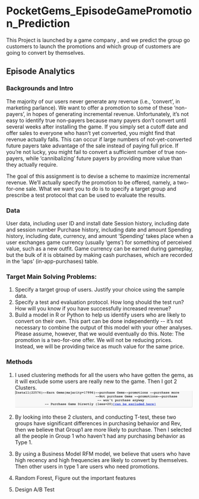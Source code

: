 # PocketGems_EpisodeGamePromotion_Prediction
This Project is launched by a game company , and we predict the group go customers to launch the promotions and which group of customers are going to convert by themselves.
## Episode Analytics

### Backgrounds and Intro

The majority of our users never generate any revenue (i.e., ‘convert’, in marketing parlance). We want to offer a promotion to some of these ‘non-payers’, in hopes of generating incremental revenue. Unfortunately, it’s not easy to identify true non-payers because many payers don’t convert until several weeks after installing the game. If you simply set a cutoff date and offer sales to everyone who hasn’t yet converted, you might find that revenue actually falls. This can occur if large numbers of not-yet-converted future payers take advantage of the sale instead of paying full price. If you’re not lucky, you might fail to convert a sufficient number of true non-payers, while ‘cannibalizing’ future payers by providing more value than they actually require.

The goal of this assignment is to devise a scheme to maximize incremental revenue. We’ll actually specify the promotion to be offered, namely, a two-for-one sale. What we want you to do is to specify a target group and prescribe a test protocol that can be used to evaluate the results.

### Data

User data, including user ID and install date
Session history, including date and session number
Purchase history, including date and amount
Spending history, including date, currency, and amount
‘Spending’ takes place when a user exchanges game currency (usually ‘gems’) for something of perceived value, such as a new outfit. Game currency can be earned during gameplay, but the bulk of it is obtained by making cash purchases, which are recorded in the ‘iaps’ (in-app-purchases) table.


### Target Main Solving Problems:

1. Specify a target group of users. Justify your choice using the sample data.
2. Specify a test and evaluation protocol. How long should the test run? How will you know if you have successfully increased revenue?
3. Build a model in R or Python to help us identify users who are likely to convert on their own. This part can be done independently -- it’s not necessary to combine the output of this model with your other analyses. Please assume, however, that we would eventually do this.
Note: The promotion is a two-for-one offer. We will not be reducing prices. Instead, we will be providing twice as much value for the same price.

### Methods 

1.  I used clustering methods for all the users who have gotten the gems, as it will exclude some users are really new to the game. Then I got 2 Clusters.
![image](https://github.com/CindyXin97/PocketGems_EpisodeGamePromotion_Prediction/blob/master/Image/Screen%20Shot%202020-05-09%20at%2010.46.16%20PM.png)

2. By looking into these 2 clusters, and conducting T-test, these two groups have significant differences in purchasing behavior and Rev, then we believe that Group1 are more likely to purchase. Then I selected all the people in Group 1 who haven't had any purchasing behavior as Type 1.

3. By using a Business Model RFM model, we believe that users who have high recency and high frequencies are likely to convert by themselves. Then other users in type 1 are users who need promotions. 

4. Random Forest, Figure out the important features 

5. Design A/B Test 

